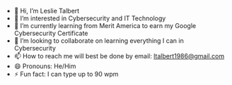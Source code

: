 - 👋 Hi, I’m Leslie Talbert
- 👀 I’m interested in Cybersecurity and IT Technology
- 🌱 I’m currently learning from Merit America to earn my Google Cybersecurity Certificate
- 💞️ I’m looking to collaborate on learning everything I can in Cybersecurity
- 📫 How to reach me will best be done by email: ltalbert1986@gmail.com
- 😄 Pronouns: He/Him
- ⚡ Fun fact: I can type up to 90 wpm


<!---
LTalbert86/LTalbert86 is a ✨ special ✨ repository because its `README.md` (this file) appears on your GitHub profile.
You can click the Preview link to take a look at your changes.
--->
